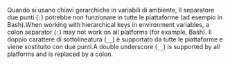 <span data-ttu-id="9506a-101">Quando si usano chiavi gerarchiche in variabili di ambiente, il separatore due punti (`:`) potrebbe non funzionare in tutte le piattaforme (ad esempio in Bash).</span><span class="sxs-lookup"><span data-stu-id="9506a-101">When working with hierarchical keys in environment variables, a colon separator (`:`) may not work on all platforms (for example, Bash).</span></span> <span data-ttu-id="9506a-102">Il doppio carattere di sottolineatura (`__`) è supportato da tutte le piattaforme e viene sostituito con due punti.</span><span class="sxs-lookup"><span data-stu-id="9506a-102">A double underscore (`__`) is supported by all platforms and is replaced by a colon.</span></span>